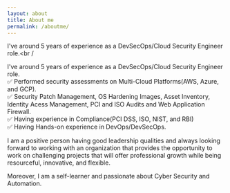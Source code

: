 ```yaml
---
layout: about
title: About me
permalink: /aboutme/
---
```


I've around 5 years of experience as a DevSecOps/Cloud Security Engineer role.<br /

I've around 5 years of experience as a DevSecOps/Cloud Security Engineer role.<br />
✅ Performed security assessments on Multi-Cloud Platforms(AWS, Azure, and GCP).<br />
✅ Security Patch Management, OS Hardening Images, Asset Inventory, Identity Acess Management, PCI and ISO Audits and Web Application Firewall.<br />
✅ Having experience in Compliance(PCI DSS, ISO, NIST, and RBI)<br />
✅ Having Hands-on experience in DevOps/DevSecOps.<br />

I am a positive person having good leadership qualities and always looking forward to working with an organization that provides the opportunity to work on challenging projects that will offer professional growth while being resourceful, innovative, and flexible. 

Moreover, I am a self-learner and passionate about Cyber Security and Automation.

